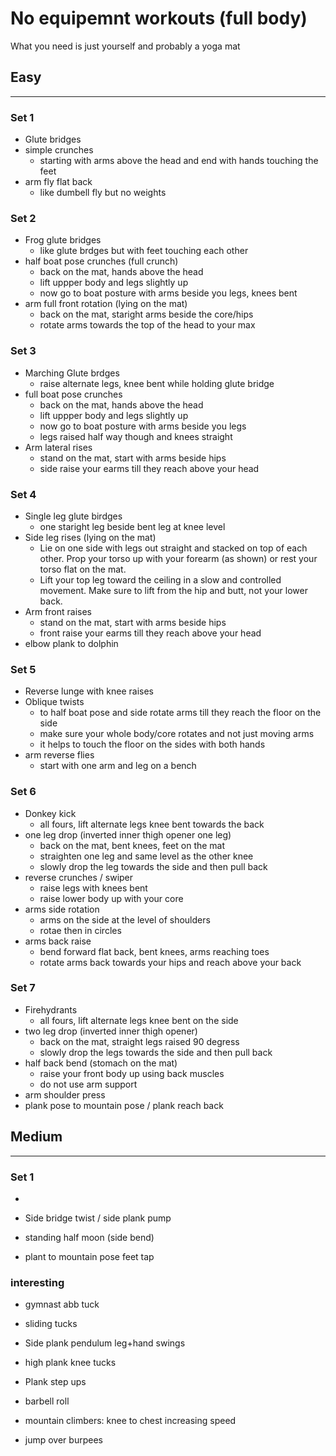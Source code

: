# No equipemnt workouts (full body)

What you need is just yourself and probably a yoga mat


## **Easy**
---

### Set 1
- Glute bridges
- simple crunches
    - starting with arms above the head and end with hands touching the feet
- arm fly flat back 
    - like dumbell fly but no weights

### Set 2
- Frog glute bridges
    - like glute brdges but with feet touching each other
- half boat pose crunches (full crunch)
    - back on the mat, hands above the head
    - lift uppper body and legs slightly up
    - now go to boat posture with arms beside you legs, knees bent
- arm full front rotation (lying on the mat)
    - back on the mat, staright arms beside the core/hips
    - rotate arms towards the top of the head to your max

### Set 3
- Marching Glute brdges 
    - raise alternate legs, knee bent while holding glute bridge
- full boat pose crunches
    - back on the mat, hands above the head
    - lift uppper body and legs slightly up
    - now go to boat posture with arms beside you legs
    - legs raised half way though and knees straight
- Arm lateral rises
    - stand on the mat, start with arms beside hips 
    - side raise your earms till they reach above  your head

### Set 4
- Single leg glute birdges
    - one staright leg beside bent leg at knee level
- Side leg rises (lying on the mat)
    - Lie on one side with legs out straight and stacked on top of each other. Prop your torso up with your forearm (as shown) or rest your torso flat on the mat.
    - Lift your top leg toward the ceiling in a slow and controlled movement. Make sure to lift from the hip and butt, not your lower back.
- Arm front raises
    - stand on the mat, start with arms beside hips 
    - front raise your earms till they reach above  your head
- elbow plank to dolphin

### Set 5
- Reverse lunge with knee raises
- Oblique twists 
    - to half boat pose and side rotate arms till they reach the floor on the side
    - make sure your whole body/core rotates and not just moving arms
    - it helps to touch the floor on the sides with both hands
- arm reverse flies
    - start with one arm and leg on a bench

### Set 6
- Donkey kick
    - all fours, lift alternate legs knee bent towards the back
- one leg drop (inverted inner thigh opener one leg)
    - back on the mat, bent knees, feet on the mat
    - straighten one leg and same level as the other knee
    - slowly drop the leg towards the side and then pull back
- reverse crunches / swiper
    - raise legs with knees bent
    - raise lower body up with your core
- arms side rotation
    - arms on the side at the level of shoulders
    - rotae then in circles
- arms back raise
    - bend forward flat back, bent knees, arms reaching toes
    - rotate arms back towards your hips and reach above your back

### Set 7
- Firehydrants
    - all fours, lift alternate legs knee bent on the side
- two leg drop (inverted inner thigh opener)
    - back on the mat, straight legs raised 90 degress
    - slowly drop the legs towards the side and then pull back
- half back bend (stomach on the mat)
    - raise your front body up using back muscles
    - do not use arm support
- arm shoulder press
- plank pose to mountain pose / plank reach back


## **Medium**
---

### Set 1
- 
- Side bridge twist / side plank pump


- standing half moon (side bend)

- plant to mountain pose feet tap


### interesting

- gymnast abb tuck
- sliding tucks

- Side plank pendulum leg+hand swings
- high plank knee tucks
- Plank step ups
- barbell roll
- mountain climbers: knee to chest increasing speed
- jump over burpees
